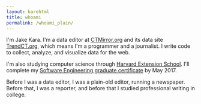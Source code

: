 ```yaml
---
layout: barehtml
title: whoami
permalink: /whoami_plain/
---
```


I'm Jake Kara. I'm a data editor at [CTMirror.org](//ctmirror.org) and its
data site [TrendCT.org](//trendct.org), which means I'm a programmer and a
journalist. I write code to collect, analyze, and visualize data for the
web.

I'm also studying computer science through [Harvard Extension
School](https://www.extension.harvard.edu). I'll complete my [Software
Engineering graduate
certificate](https://www.extension.harvard.edu/academics/professional-graduate-certificates/software-engineering-certificate)
by May 2017. 

Before I was a data editor, I was a plain-old editor, running a
newspaper. Before that, I was a reporter, and before that I studied
professional writing in college.